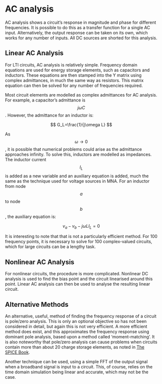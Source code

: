 # AC analysis

AC analysis shows a circuit’s response in magnitude and phase for different frequencies. It is possible to do this as a transfer function for a single AC input. Alternatively, the output response can be taken on its own, which works for any number of inputs. All DC sources are shorted for this analysis.

## Linear AC Analysis

For LTI circuits, AC analysis is relatively simple. Frequency domain equations are used for energy storage elements, such as capacitors and inductors. These equations are then stamped into the Y matrix using complex admittances, in much the same way as resistors. This matrix equation can then be solved for any number of frequencies required.

Most circuit elements are modelled as complex admittances for AC analysis. For example, a capacitor’s admittance is $$j\omega C$$. However, the admittance for an inductor is:

$$
G_L=\frac{1}{j\omega L}
$$

As $$\omega \rightarrow 0$$, it is possible that numerical problems could arise as the admittance approaches infinity. To solve this, inductors are modelled as impedances. The inductor current $$I_L$$ is added as a new variable and an auxiliary equation is added, much the same as the technique used for voltage sources in MNA. For an inductor from node $$a$$ to node $$b$$, the auxiliary equation is:

$$
v_a-v_b-j\omega LI_L=0
$$

It is interesting to note that that is not a particularly efficient method. For 100 frequency points, it is necessary to solve for 100 complex-valued circuits, which for large circuits can be a lengthy task.

## Nonlinear AC Analysis

For nonlinear circuits, the procedure is more complicated.  Nonlinear DC analysis is used to find the bias point and the circuit linearised around this point. Linear AC analysis can then be used to analyse the resulting linear circuit.

## Alternative Methods

An alternative, useful, method of finding the frequency response of a circuit is pole/zero analysis. This is only an optional objective so has not been considered in detail, but again this is not very efficient. A more efficient method does exist, and this approximates the frequency response using dominant pole analysis, based upon a method called ‘moment-matching’. It is also noteworthy that pole/zero analysis can cause problems when circuits contain more than about 20 charge storage elements, as noted in [The SPICE Book](http://www.amazon.co.uk/The-Spice-Book-Andre-Vladimirescu/dp/0471609269).

Another technique can be used, using a simple FFT of the output signal when a broadband signal is input to a circuit. This, of course, relies on the time domain simulation being linear and accurate, which may not be the case.

